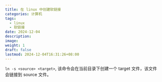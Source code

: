 ```yaml
---
title: 在 linux 中创建软链接
categories: 计算机
tags:
  - linux
  - 软链接
date: 2024-12-04
description: 
image: 
weight: 1
draft: false
lastmod: 2024-12-04T16:31:26+08:00
---
```

`ln -s <source> <target>`, 该命令会在当前目录下创建一个 target 文件，该文件会链接到 source 文件。
